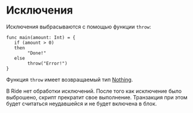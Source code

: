 # Исключения

Исключения выбрасываются с помощью функции `throw`:

```ride
func main(amount: Int) = {
   if (amount > 0)
   then
        "Done!"
   else
        throw("Error!")
}
```

Функция `throw` имеет возвращаемый тип [Nothing](/ru/ride/data-types).

В Ride нет обработки исключений. После того как исключение было выброшено, скрипт прекратит свое выполнение. Транзакция при этом будет считаться неудавшейся и не будет включена в блок.